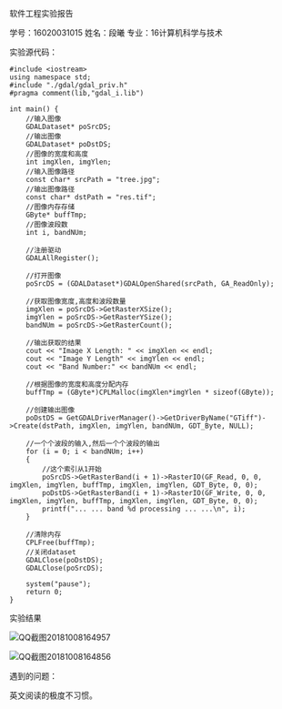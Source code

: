 软件工程实验报告

学号：16020031015		姓名：段曦		专业：16计算机科学与技术

实验源代码：

	#include <iostream>
	using namespace std;
	#include "./gdal/gdal_priv.h"
	#pragma comment(lib,"gdal_i.lib")
	
	int main() {
		//输入图像
		GDALDataset* poSrcDS;
		//输出图像
		GDALDataset* poDstDS;
		//图像的宽度和高度
		int imgXlen, imgYlen;
		//输入图像路径
		const char* srcPath = "tree.jpg";
		//输出图像路径
		const char* dstPath = "res.tif";
		//图像内存存储
		GByte* buffTmp;
		//图像波段数
		int i, bandNUm;
	
		//注册驱动
		GDALAllRegister();
	
		//打开图像
		poSrcDS = (GDALDataset*)GDALOpenShared(srcPath, GA_ReadOnly);
	
		//获取图像宽度,高度和波段数量
		imgXlen = poSrcDS->GetRasterXSize();
		imgYlen = poSrcDS->GetRasterYSize();
		bandNUm = poSrcDS->GetRasterCount();
	
		//输出获取的结果
		cout << "Image X Length: " << imgXlen << endl;
		cout << "Image Y Length" << imgYlen << endl;
		cout << "Band Number:" << bandNUm << endl;
	
		//根据图像的宽度和高度分配内存
		buffTmp = (GByte*)CPLMalloc(imgXlen*imgYlen * sizeof(GByte));
	
		//创建输出图像
		poDstDS = GetGDALDriverManager()->GetDriverByName("GTiff")->Create(dstPath, imgXlen, imgYlen, bandNUm, GDT_Byte, NULL);
	
		//一个个波段的输入,然后一个个波段的输出
		for (i = 0; i < bandNUm; i++)
		{
			//这个索引从1开始
			poSrcDS->GetRasterBand(i + 1)->RasterIO(GF_Read, 0, 0, imgXlen, imgYlen, buffTmp, imgXlen, imgYlen, GDT_Byte, 0, 0);
			poDstDS->GetRasterBand(i + 1)->RasterIO(GF_Write, 0, 0, imgXlen, imgYlen, buffTmp, imgXlen, imgYlen, GDT_Byte, 0, 0);
			printf("... ... band %d processing ... ...\n", i);
		}
	
		//清除内存
		CPLFree(buffTmp);
		//关闭dataset
		GDALClose(poDstDS);
		GDALClose(poSrcDS);
	
		system("pause");
		return 0;
	}
实验结果

![QQ截图20181008164957](C:\Users\小西\Desktop\QQ截图20181008164957.png)

![QQ截图20181008164856](C:\Users\小西\Desktop\QQ截图20181008164856.png)

遇到的问题：

英文阅读的极度不习惯。